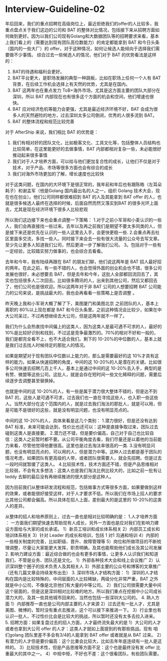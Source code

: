 # Interview-Guideline-02
年后回来，我们的重点招聘在高级岗位上，最近拒绝我们的offer的人比较多，我重点盘点关于我们这边的公司和 BAT 的整体对比情况，包括接下来从招聘方面如何做到更好。因为以我们公司现有Golang和大数据团队等的招聘要求来看，基本上我们看上的（需要达到现有团队高位数能力）的肯定都能拿到 BAT 和今日头条（国内的一些大厂）的 offer，对于这种情况，如何让候选人能倾向于选择我们需要做不少事情。
综合过去一些候选人的情况，他们对于 BAT 的优势看法是这样的：
1. BAT的待遇和福利会更好。
2. BAT平台更大，是职场发展的典型一种跳板，比如在职场上任何一个人有 BAT 背景，在后续工作机会选择上有天然的优势，尤其是在国内。
3. BAT 这两年也在重点发力 ToB+海外市场，尤其是这方面主要的团队大部分在深圳，所以 BAT 内部现在也有很多这个方面的机会和空间，他们增速也很快。
4. BAT 应对经济危机等能力会更强，尤其是最近经济环境不好，BAT 会成为很多人的天然避险的地方，过去深圳太多公司倒闭，优秀的人很多流到 BAT。
5. BAT 的整体流程和规范比较完善

对于 AfterShip 来说，我们相比 BAT 的优势是：
1. 我们有相对好的团队文化，比如极客文化、工具文化等，包括整体人员结构也比较简单，在这里能更好的去做事情，BAT 内部都相对复杂一些，未必能很好推动起来很多事情
2. 我们对于人才培养方面，可以给与他们更加复合性的成长，让他们不仅是对于技术，对于产品、市场等很多方面也会有综合的成长
3. 我们对海外市场更加的了解，增长速度也比较快

对于这类问题，在国内的大环境下是很正常的，我年前和年后也有跟陈皓（左耳朵耗子）和谢孟军（他是Golang 国内最出名的人之一，组织 Golang 技术大会，现在也在创业）。他们公司同样都很难招到 BAT 的人及其能拿到 BAT offer 的人，也就是很多候选人最终在选择的时候，后面自然而然又落实到BAT 的很多光环上面去，尤其是现在经济环境下很多人比较悲观

所以我们这边接下来也会重点调整一下策略：
1.对于之前小军哥和小麦认识的一些人，我们会再直接找一些过来。去年以及再之前我们是期望不要太多同类的人，但是接下来还是优先在认识的一些人这里去入手，会更快更稳一些.
2.会重点再去社区里面多交流，多找一些人。同时接下来会去一些有很大流量的公众号去写文章。至少先让更多人知道我们公司，然后更进一步了解我们公司。
3。包括对于一些有一定经验，比较踏实努力做事的，也会综合去看看。



去年和今年，我有陆续再跟在 BAT 的朋友们聊，他们说这两年是 BAT 招人最好招的两年。在此之前，有一些不错的人，也会觉得外面的创业机会也不错，很多公司发展也很好，未必想要去 BAT，但是去年和今年，这批人全部都回流回去了，其实也包括很多人二次回去。比如很多腾讯的人，出来到其他公司，然后又都回去了，他们公司也是很欢迎。所以这两年对于非 BAT 公司的人想要招聘 BAT 公司能力的公司来说，是挑战最大的，我也会再看看一些策略上是否调整 。


昨天晚上我和小军哥大概了解了下，美图厦门和美图北京 之前团队的人，基本上离职的 80%以上现在都是 BAT 和今日头条里。之前这种情况会比较少，如果在中大公司呆过，不过再想继续去大公司，但是这两年就不一样了。


我们为什么会热衷找中间偏上的这类人，因为这类人是最可遇不可求的人，最好的 10%是比较好识别和找到，不过这是竞争最激烈的。70%的相对不好和一般的，我们是都完全看不上，也不大适合我们。剩下的 10-20%的中位数的人，基本上就是我们过去找人时候待定的那批人的情况。

如果是期望对于现有团队中位数以上能力的，那么是需要最好的这 10%才具有这样的能力。如果从快速招聘的角度，中间的这 10-20%的人是潜在的关键。比如很多公司快速去招聘几百上千人，基本上是通过中间的这 10-20%去入手，典型的是有赞、微盟等这些公司。这批人，就是会存在短时间一些文化稀释的问题，需要后续逐步去调整甚至替换掉。

也就是中间的这 10-20%的人，有一些是属于潜力很大整体不错的，但是达不到 BAT 的，这些人是可遇不可求，过去我们也一直在寻找这些人，也入职一些这些人。当然大部分在这个范围内的人，就是过去我们淘汰的那批人，就是可以用，但是可能不是很好的这些，就是没有明显问题，也没有明显亮点的。

中间的这 10-20%的人，具体来看是这几个类别：
1.潜力很好，但是还没有达到 BAT 标准，未来可能会达到，性价比也还可以：这种是直接争取过来，团队过去碰到这类人是直接要。
2.潜力还不错，但是要价偏高，自己对于自己也比较自信：这类人之前暂时都不要。从公司平衡角度去看，我们尽量还是以着他的当前能力来看，尽管他觉得他要很高。这里也是过去淘汰率很高的一类.
3.没有明显问题，也没有明显亮点的，可以用的人，但是潜力中等。这种人过去都是基于团队的情况考虑，如果团队有更高级的人带，或者团队很需要人，就会先招聘。但是过去一段时间就暂缓了这类人。
4.比较技术性，技术方面还不错，但是产品思维相对比较弱，不会有太多想法：这类人也是我们淘汰比例比较大的，比如之前一批有让 teddy 去聊的最后没有再继续推进的很大部分是这种人。

因为目前我们从整体研发流程和规范，包括做事方式等很多方面，如果要做到这样的效果，或者能很好接受这样，对于人才要求不低。所以我们在市场上招人的要求比其他公司都会偏高。所以具体在招人上面，差别最大的是这里的 10-20%的这类人的差异。


从整体的招人和培养原则上，过去一直也是相对比较明确的是：
1.人才培养方面 ： 一方面我们期望快速去帮助现有人成长，另外一方面也是应对我们在影响力建设方面给与大家的成长承诺。
1）新员工培训和成长体系相关
2）内部员工成长和培训体系相关
3）针对 Leader 的成长和培训，包括 1 对1 沟通和培训
4）内部的一些相关制度的完善，比如职级、晋升、故障管理等
5）岗位和所做项目的不断梳理调整，尽量让大家能更大发挥，职责明确，及其也能帮助他们成长及其公司发展
2. 影响力建设方面：最近综合做的也会有更多的事情，让更多人认识我们和知道我们，不管是业务、团队还是文化。
1）外部各种技术大会和线上会议推广
2）认识深圳整个圈子的技术负责人及其相关人
3）外部主要的公众号和博客的文章推广（还有几篇文章会持续发布出去）
3. 深圳市场人才结构方面：
1）深圳的人才结构在国内是比较特殊的，中间层面的人比较稀缺，两级分化非常严重，BAT 之外就是中小公司，不像是北京他们有大量的中等公司。
2）我们公司很需要大量中间这个层面的，但是这是深圳相对比较难的地方。所以我们重点在挖掘中小公司成长潜力大的，及其一些其他城市回来的，当然也包括一些深圳大公司的。
4. 熟人方面
1）内部推荐一直也是公司内部主要的人才来源
2）过去还有一批人才，尤其是美图、微博的，暂时没有重点去推进，这个可以接下来推进一下。
3）行业里也有认识一批人，不过性价比会是比较大的挑战，所以暂时还没有太多去拉入进来。
5. 招聘方面：如果复盘过去的招人方面，人才最终流失最大的是
1）大公司的人才或者也拿到大公司 offer 的人才：这类人才就如上面提到的有那些挑战。现有 咱们golang 团队里差不多会有3/4的人能拿到 BAT offer 或者就是从 BAT 过来。
2）有潜力的人才但是要价偏高：这个比重会比较大，比如去年年底连续有一批人是这样的。
3）比较技术性，但是产品思维等方面不足：这个也是最终没有发 offer 比重最大的其中之一。
4）中规中矩，不好也不差：这个很看团队，有些团队需要。
